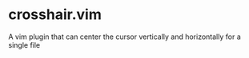 # crosshair.vim
A vim plugin that can center the cursor vertically and horizontally for a single file
